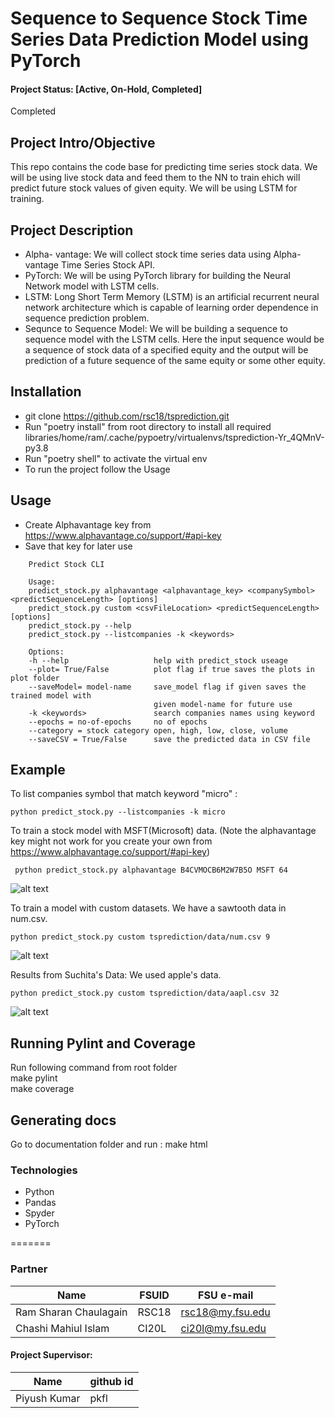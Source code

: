 # Sequence to Sequence Stock Time Series Data Prediction Model using PyTorch 

#### Project Status: [Active, On-Hold, Completed]
Completed

## Project Intro/Objective
This repo contains the code base for predicting time series stock data. We will be using live stock data and feed them to the NN to train ehich will predict future stock values of given equity. We will be using LSTM for training. 

## Project Description
* Alpha- vantage: We will collect stock time series data using Alpha-vantage Time Series Stock API. 
* PyTorch: We will be using PyTorch library for building the Neural Network model with LSTM cells.
* LSTM: Long Short Term Memory (LSTM) is an artificial recurrent neural network architecture which is capable of learning order dependence in sequence prediction problem.
* Sequnce to Sequence Model: We will be building a sequence to sequence model with the LSTM cells. Here the input sequence would be a sequence of stock data of a specified equity and the output will be prediction of a future sequence of the same equity or some other equity. 

## Installation   
 * git clone https://github.com/rsc18/tsprediction.git
 * Run "poetry install" from root directory to install all required libraries/home/ram/.cache/pypoetry/virtualenvs/tsprediction-Yr_4QMnV-py3.8
 * Run "poetry shell" to activate the virtual env
 * To run the project follow the Usage
 
## Usage
 * Create Alphavantage key from https://www.alphavantage.co/support/#api-key
 * Save that key for later use

```
    Predict Stock CLI

    Usage:
    predict_stock.py alphavantage <alphavantage_key> <companySymbol> <predictSequenceLength> [options]
    predict_stock.py custom <csvFileLocation> <predictSequenceLength> [options]
    predict_stock.py --help
    predict_stock.py --listcompanies -k <keywords>

    Options:
    -h --help                   help with predict_stock useage
    --plot= True/False          plot flag if true saves the plots in plot folder
    --saveModel= model-name     save_model flag if given saves the trained model with
                                given model-name for future use
    -k <keywords>               search companies names using keyword
    --epochs = no-of-epochs     no of epochs
    --category = stock category open, high, low, close, volume
    --saveCSV = True/False      save the predicted data in CSV file

```

## Example
To list companies symbol that match keyword "micro" :

``` python predict_stock.py --listcompanies -k micro  ``` 
     
To train a stock model with MSFT(Microsoft) data. (Note the alphavantage key might not work for you create your own from https://www.alphavantage.co/support/#api-key)
    
``` python predict_stock.py alphavantage B4CVMOCB6M2W7B5O MSFT 64```     
 
![alt text](https://github.com/rsc18/tsprediction/blob/main/figures/MSFT-64-e300.png)

To train a model with custom datasets.  We have a sawtooth data in num.csv.

``` python predict_stock.py custom tsprediction/data/num.csv 9   ```     
  
![alt text](https://github.com/rsc18/tsprediction/blob/main/figures/sawtooth.png)   

Results from Suchita's Data:
We used apple's data.

``` python predict_stock.py custom tsprediction/data/aapl.csv 32   ``` 
    
![alt text](https://github.com/rsc18/tsprediction/blob/main/figures/S-AAPL-32-e300.png)

## Running Pylint and Coverage   
Run following command from root folder    
make pylint   
make coverage   

## Generating docs
Go to documentation folder and run : make html

### Technologies
* Python
* Pandas
* Spyder
* PyTorch
 
 
=======
### Partner
|Name     |  FSUID   |  FSU e-mail  |
|---------|-----------------|-------|
| Ram Sharan Chaulagain | RSC18 | rsc18@my.fsu.edu |
| Chashi Mahiul Islam | CI20L | ci20l@my.fsu.edu |

#### Project Supervisor:

|Name     |  github id   | 
|---------|-----------------|
|Piyush Kumar | pkfl |


